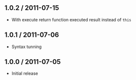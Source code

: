## 1.0.2 / 2011-07-15

  - With execute return function executed result instead of `this`



## 1.0.1 / 2011-07-06

  - Syntax tunning



## 1.0.0 / 2011-07-05

  - Initial release